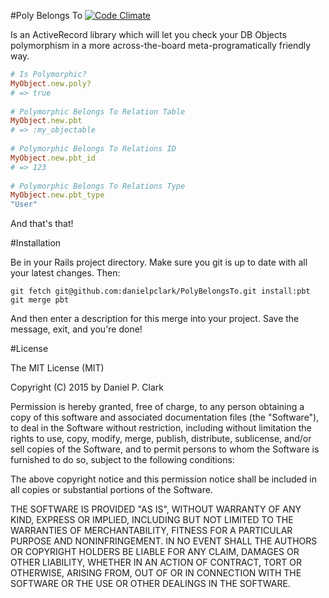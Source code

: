 #Poly Belongs To
[![Code Climate](https://codeclimate.com/github/danielpclark/PolyBelongsTo/badges/gpa.svg)](https://codeclimate.com/github/danielpclark/PolyBelongsTo)

Is an ActiveRecord library which will let you check your DB Objects polymorphism in a more across-the-board
meta-programatically friendly way.

```ruby
# Is Polymorphic?
MyObject.new.poly?
# => true
    
# Polymorphic Belongs To Relation Table
MyObject.new.pbt
# => :my_objectable
    
# Polymorphic Belongs To Relations ID
MyObject.new.pbt_id
# => 123
    
# Polymorphic Belongs To Relations Type
MyObject.new.pbt_type
"User"
```    

And that's that!

#Installation

Be in your Rails project directory.  Make sure you git is up to date with all your latest changes.  Then:

```shell
git fetch git@github.com:danielpclark/PolyBelongsTo.git install:pbt
git merge pbt
```

And then enter a description for this merge into your project.  Save the message, exit, and you're done!

#License

The MIT License (MIT)

Copyright (C) 2015 by Daniel P. Clark

Permission is hereby granted, free of charge, to any person obtaining a copy of this software and associated documentation files (the "Software"), to deal in the Software without restriction, including without limitation the rights to use, copy, modify, merge, publish, distribute, sublicense, and/or sell copies of the Software, and to permit persons to whom the Software is furnished to do so, subject to the following conditions:

The above copyright notice and this permission notice shall be included in all copies or substantial portions of the Software.

THE SOFTWARE IS PROVIDED "AS IS", WITHOUT WARRANTY OF ANY KIND, EXPRESS OR IMPLIED, INCLUDING BUT NOT LIMITED TO THE WARRANTIES OF MERCHANTABILITY, FITNESS FOR A PARTICULAR PURPOSE AND NONINFRINGEMENT. IN NO EVENT SHALL THE AUTHORS OR COPYRIGHT HOLDERS BE LIABLE FOR ANY CLAIM, DAMAGES OR OTHER LIABILITY, WHETHER IN AN ACTION OF CONTRACT, TORT OR OTHERWISE, ARISING FROM, OUT OF OR IN CONNECTION WITH THE SOFTWARE OR THE USE OR OTHER DEALINGS IN THE SOFTWARE.
